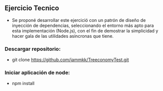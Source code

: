 ## Ejercicio Tecnico
- Se proponé desarrollar este ejercició con un patrón de diseño de inyección de dependencias, seleccionando el entorno más apto para esta implementación (Node.js), con el fin de demostrar la simplicidad y hacer gala de las utilidades asincronas que tiene.

### Descargar repositorio:
- git clone https://github.com/jammkk/TreeconomyTest.git

### Iniciar aplicación de node:
- npm install 

